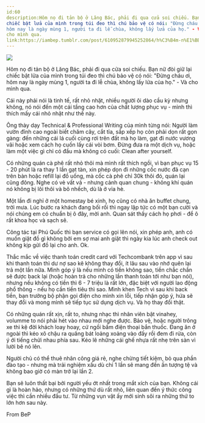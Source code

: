 ```yaml
---
id:60
description:Hôm nọ đi tản bộ ở Lăng Bác, phải đi qua cửa soi chiếu. Bạn nữ đòi giữ lại
chiếc bật lửa của mình trong túi đeo thì chú bảo vệ có nói: "Đừng cháu ơi,
hôm nay là ngày mùng 1, người ta đi lễ chùa, không lấy lửa của họ." - Và
cho mình qua.
link:https://iambep.tumblr.com/post/610952879945252864/h%C3%B4m-n%E1%BB%8D-%C4%91i-t%E1%BA%A3n-b%E1%BB%99-%E1%BB%9F-l%C4%83ng-b%C3%A1c-ph%E1%BA%A3i-%C4%91i-qua-c%E1%BB%ADa-soi
---
```


![](https://64.media.tumblr.com/d3ad6947245c88ba63a8002ad7ad965f/b323319e2533f257-8b/s1280x1920/6abe8419b40955a88dd70ff0af476a146d5e99b5.jpg)

Hôm nọ đi tản bộ ở Lăng Bác, phải đi qua cửa soi chiếu. Bạn nữ đòi giữ lại
chiếc bật lửa của mình trong túi đeo thì chú bảo vệ có nói: "Đừng cháu ơi,
hôm nay là ngày mùng 1, người ta đi lễ chùa, không lấy lửa của họ." - Và
cho mình qua.

Cái này phải nói là tinh tế, rất nhỏ nhặt, nhiều người ôi dào cầu kỳ nhưng
không, nó nói đến một cái tầng cao hơn của chất lượng phục vụ - mình thì
thích mấy cái nhỏ nhặt như thế này.

Ông thày dạy Technical & Professional Writing của mình từng nói: Người làm
vườn đỉnh cao ngoài biết chăm cây, cắt tỉa, sắp xếp họ còn phải dọn rất
gọn gàng: đến những cái lá cuối cùng rơi trên đất mà họ làm, gạt đi nước
vương vãi hoặc xem cách họ cuốn lấy cái vòi bơm. Đừng đưa ra một dịch vụ,
hoặc làm một việc gì chỉ có đầu mà không có cuối: Clean after yourself.

Có những quán cà phê rất nhỏ thôi mà mình rất thích ngồi, vì bạn phục vụ
15 - 20 phút là ra thay 1 lần gạt tàn, xin phép dọn đi những cốc nước đã
cạn trên bàn hoặc refill lại đồ uống, mà cốc cà phê chỉ 30k thôi đó, quán
lại cũng đông. Nghe có vẻ vất vả - nhưng cảnh quan chung - không khí quán
nó không bị lôi thôi và bô nhếch, dù là ở vỉa hè.

Một lần đi nghỉ ở một homestay bé xinh, họ cũng có nhà ăn buffet chung,
trời mưa. Lúc bước ra khách đang bối rối thì ngay lập tức có một bạn cười
và nói chúng em có chuẩn bị ô đây, mời anh. Quan sát thấy cách họ phơi -
để ô rất khoa học và sạch sẽ.

Công tác tại Phú Quốc thì bạn service có gọi lên nói, xin phép anh, anh
có muốn giặt đồ gì không bởi em sợ mai anh giặt thì ngày kia lúc anh check
out không kịp gửi đồ lại cho anh. Ok.

Thắc mắc về việc thanh toán credit card với Techcombank trên app vì sau
khi thanh toán thì dư nợ sao kê không thay đổi, ít lâu sau vào nhớ quên
lại trả một lần nữa. Mình góp ý là nếu mình có tiền không sao, tiền chắc
chắn sẽ được back lại (hoặc hoàn trả cho những lần thanh toán tới như bạn
nói), nhưng nếu không có tiền thì 6 - 7 triệu là rất lớn, đặc biệt với người
lao động phổ thông - nếu họ cần tiền tiêu thì sao. Mình khen Tech vì sau
khi back tiền, bạn trưởng bộ phận gọi điện cho mình xin lỗi, tiếp nhận góp
ý, hứa sẽ thay đổi và mong mình sẽ tiếp tục sử dụng dịch vụ. Và họ thay
đổi thật.

Có những quán rất xịn, rất to, nhưng nhạc thì nhân viên bật vinahey, volumme
to nói phải hét vào nhau mới nghe được. Bảo vệ, hoặc người trông xe thì
kệ đời khách loay hoay, cứ ngồi bấm điện thoại bắn thuốc. Đang ăn ở ngoài
thì kéo xô chậu ra quăng bát loảng xoảng vào đấy rồi đem đi rửa, còn ý ới
tiếng chửi nhau phía sau. Kéo lê những cái ghế nhựa rất nhẹ trên sàn vì
lười bê nó lên.

Người chủ có thể thuê nhân công giá rẻ, nghe chừng tiết kiệm, bỏ qua phần
đào tạo - nhưng mà trải nghiệm xấu dù chỉ 1 lần sẽ mang đến ấn tượng tệ
và không bao giờ có màn trở lại lần 2.

Bạn sẽ luôn thất bại bởi người yếu ớt nhất trong mắt xích của bạn. Không
cái gì là hoàn hảo, nhưng có những thứ dù rất nhỏ, liên quan đến ý thức
công việc thì cần nhiều đầu tư. Từ những vụn vặt ấy mới sinh sôi ra những
thứ to lớn hơn sau này.

From BeP